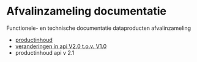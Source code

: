# Afvalinzameling documentatie
Functionele- en technische documentatie dataproducten afvalinzameling
- [productinhoud](productbeschrijving_huishoudelijk_afval/README.md)
- [veranderingen in api V2.0 t.o.v. V1.0](api_veranderingen/api_veranderingen.md)
- productinhoud api v 2.1